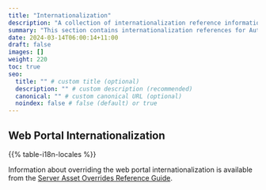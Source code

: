 ```yaml
---
title: "Internationalization"
description: "A collection of internationalization reference information"
summary: "This section contains internationalization references for Authelia."
date: 2024-03-14T06:00:14+11:00
draft: false
images: []
weight: 220
toc: true
seo:
  title: "" # custom title (optional)
  description: "" # custom description (recommended)
  canonical: "" # custom canonical URL (optional)
  noindex: false # false (default) or true
---
```


## Web Portal Internationalization

{{% table-i18n-locales %}}

Information about overriding the web portal internationalization is available from the [Server Asset Overrides Reference Guide](./server-asset-overrides.md).
